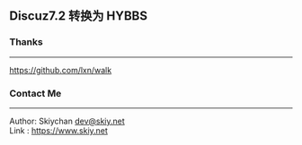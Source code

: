 Discuz7.2 转换为 HYBBS
------

### Thanks
------
https://github.com/lxn/walk


### Contact Me
------
Author: Skiychan <dev@skiy.net>   
Link  : https://www.skiy.net